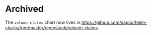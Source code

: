 # Archived

The `volume-claims` chart now lives in <https://github.com/sapcc/helm-charts/tree/master/openstack/volume-claims>.

